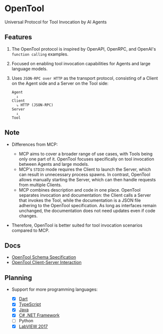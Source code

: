 # OpenTool

Universal Protocol for Tool Invocation by AI Agents

## Features

1. The OpenTool protocol is inspired by OpenAPI, OpenRPC, and OpenAI's `function calling` examples.
2. Focused on enabling tool invocation capabilities for Agents and large language models.
3. Uses `JSON-RPC over HTTP` as the transport protocol, consisting of a Client on the Agent side and a Server on the Tool side:

   ```
   Agent
     ↓
   Client
     ⇘ HTTP (JSON-RPC)
   Server
     ↓
   Tool
   ```

## Note

* Differences from MCP:

  * MCP aims to cover a broader range of use cases, with Tools being only one part of it. OpenTool focuses specifically on tool invocation between Agents and large models.
  * MCP's `STDIO` mode requires the Client to launch the Server, which can result in unnecessary process spawns. In contrast, OpenTool allows manually starting the Server, which can then handle requests from multiple Clients.
  * MCP combines description and code in one place. OpenTool separates invocation and documentation: the Client calls a Server that invokes the Tool, while the documentation is a JSON file adhering to the OpenTool specification. As long as interfaces remain unchanged, the documentation does not need updates even if code changes.

* Therefore, OpenTool is better suited for tool invocation scenarios compared to MCP.

## Docs

* [OpenTool Schema Specification](opentool-specification-en.md)
* [OpenTool Client-Server Interaction](client-server-specification-en.md)

## Planning

* Support for more programming languages:

  * [x] [Dart](https://github.com/opentool-hub/opentool-dart)
  * [x] [TypeScript](https://github.com/opentool-hub/opentool-typescript)
  * [x] [Java](https://github.com/opentool-hub/opentool-java)
  * [x] [C# .NET Framework](https://github.com/opentool-hub/opentool-csharp)
  * [ ] Python
  * [x] [LabVIEW 2017](https://github.com/opentool-hub/opentool-labview)
